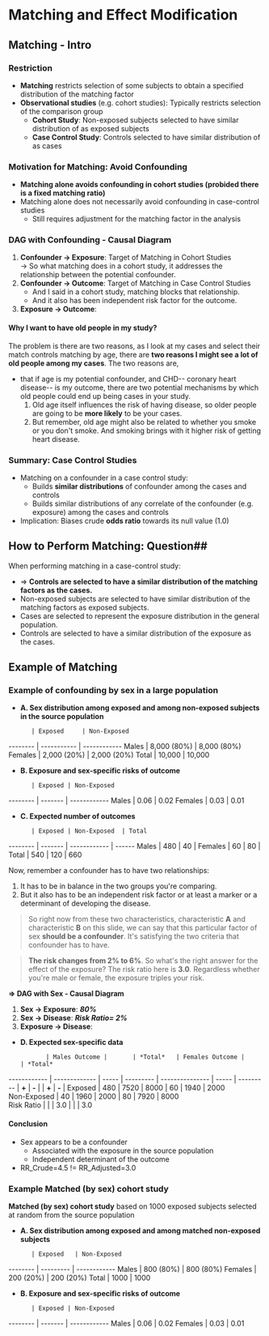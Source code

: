 # Matching and Effect Modification #

## Matching - Intro ##

### Restriction ###
* **Matching** restricts selection of some subjects to obtain a specified distribution of the matching factor
* **Observational studies** (e.g. cohort studies): Typically restricts selection of the comparison group
	* **Cohort Study**: Non-exposed subjects selected to have similar distribution of as exposed subjects
	* **Case Control Study**: Controls selected to have similar distribution of as cases

### Motivation for Matching: Avoid Confounding ###
* **Matching alone avoids confounding in cohort studies (probided there is a fixed matching ratio)**
* Matching alone does not necessarily avoid confounding in case-control studies
	* Still requires adjustment for the matching factor in the analysis

### DAG with Confounding - Causal Diagram ###
1. **Confounder -> Exposure**: Target of Matching in Cohort Studies  
-> So what matching does in a cohort study, it addresses the relationship
between the potential confounder.
2. **Confounder -> Outcome**: Target of Matching in Case Control Studies
	* And I said in a cohort study, matching blocks that relationship.
	* And it also has been independent risk factor for the outcome.
3. **Exposure -> Outcome**:

#### Why I want to have old people in my study? ####
The problem is there are two reasons, as I look at my cases and select their match controls matching by age, there are **two reasons I might see a lot of old people among my cases**. The two reasons are, 
* that if age is my potential confounder, and CHD-- coronary heart disease-- is my outcome, there are two potential mechanisms by which old people could end up being cases in your study.
	1. Old age itself influences the risk of having disease, so older people are going to be **more likely** to be your cases.
	2. But remember, old age might also be related to whether you smoke or you don't smoke. And smoking brings with it higher risk of getting heart disease.

### Summary: Case Control Studies ###
* Matching on a confounder in a case control study:
	- Builds **similar distributions** of confounder among the cases and controls
	- Builds similar distributions of any correlate of the confounder (e.g. exposure) among the cases and controls
* Implication: Biases crude **odds ratio** towards its null value (1.0)

## How to Perform Matching: Question##
When performing matching in a case-control study:
* => **Controls are selected to have a similar distribution of the matching factors as the cases.**
* Non-exposed subjects are selected to have similar distribution of the matching factors as exposed subjects. 
* Cases are selected to represent the exposure distribution in the general population.
* Controls are selected to have a similar distribution of the exposure as the cases. 

## Example of Matching ##

### Example of confounding by sex in a large population ###
* **A. Sex distribution among exposed and among non-exposed subjects in the source population**  
  
         | Exposed     | Non-Exposed
-------- | ----------- | ------------
 Males   | 8,000 (80%) | 8,000 (80%)
 Females | 2,000 (20%) | 2,000 (20%)
 Total   | 10,000      | 10,000

* **B. Exposure and sex-specific risks of outcome**  
  
         | Exposed | Non-Exposed
-------- | ------- | ------------
 Males   | 0.06    | 0.02
 Females | 0.03    | 0.01

* **C. Expected number of outcomes**  
  
         | Exposed | Non-Exposed  | Total
-------- | ------- | ------------ | ------ 
 Males   | 480     | 40           | 
 Females | 60      | 80           | 
 Total   | 540     | 120          | 660 

Now, remember a confounder has to have two relationships:
1. It has to be in balance in the two groups you're comparing.
2. But it also has to be an independent risk factor or at least a marker or a determinant of developing the disease.
  
> So right now from these two characteristics, characteristic **A** and characteristic **B** on this slide, we can say that this particular factor of sex **should be a confounder**. It's satisfying the two criteria that confounder has to have.
  
> **The risk changes from 2% to 6%**. So what's the right answer for the effect of the exposure? The risk ratio here is **3.0**. Regardless whether you're male or female, the exposure triples your risk.
  
**=> DAG with Sex - Causal Diagram**

1. **Sex -> Exposure**: ***80%***
2. **Sex -> Disease**: ***Risk Ratio= 2%***
3. **Exposure -> Disease**:


* **D. Expected sex-specific data**  
  
             | Males Outcome |       | *Total*   | Females Outcome |       | *Total* 
------------ | ------------- | ----- | --------- | --------------- | ----- | --------- 
             | **+**         | **-** |           | **+**           | **-** | 
 Exposed     | 480           | 7520  | 8000      | 60              | 1940  | 2000      
 Non-Exposed | 40            | 1960  | 2000      | 80              | 7920  | 8000      
 Risk Ratio  |               |       | 3.0       |                 |       | 3.0       

#### Conclusion ####
* Sex appears to be a confounder
	- Associated with the exposure in the source population
	- Independent determinant of the outcome
* RR_Crude=4.5 != RR_Adjusted=3.0


### Example Matched (by sex) cohort study ###
**Matched (by sex) cohort study** based on 1000 exposed subjects selected at random from the source population
* **A. Sex distribution among exposed and among matched non-exposed subjects**  
  
         | Exposed   | Non-Exposed
-------- | --------- | ------------
 Males   | 800 (80%) | 800 (80%)
 Females | 200 (20%) | 200 (20%)
 Total   | 1000      | 1000

* **B. Exposure and sex-specific risks of outcome**  
  
         | Exposed | Non-Exposed
-------- | ------- | ------------
 Males   | 0.06    | 0.02
 Females | 0.03    | 0.01


